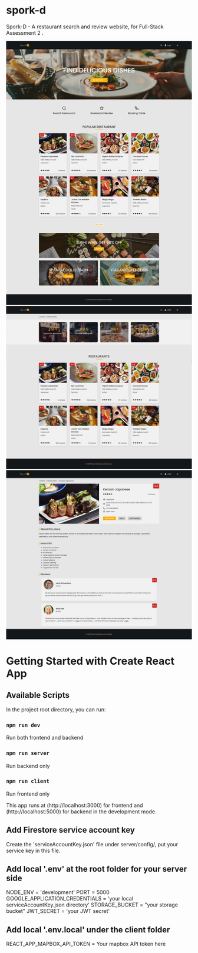 # spork-d

Spork-D - A restaurant search and review website, for Full-Stack Assessment 2 .

![Codedash-MERN-stack-app](https://github.com/Edgarwu1984/spork-d/blob/master/client/public/images/sporkd_01.jpg?raw=true)
![Codedash-MERN-stack-app](https://github.com/Edgarwu1984/spork-d/blob/master/client/public/images/sporkd_02.jpg?raw=true)
![Codedash-MERN-stack-app](https://github.com/Edgarwu1984/spork-d/blob/master/client/public/images/sporkd_03.jpg?raw=true)

# Getting Started with Create React App

## Available Scripts

In the project root directory, you can run:

### `npm run dev`

Run both frontend and backend

### `npm run server`

Run backend only

### `npm run client`

Run frontend only

This app runs at (http://localhost:3000) for frontend and (http://localhost:5000) for backend in the development mode.

## Add Firestore service account key

Create the 'serviceAccountKey.json' file under server/config/, put your service key in this file.

## Add local '.env' at the root folder for your server side

NODE_ENV = 'development'
PORT = 5000
GOOGLE_APPLICATION_CREDENTIALS = 'your local serviceAccountKey.json directory'
STORAGE_BUCKET = "your storage bucket"
JWT_SECRET = 'your JWT secret'

## Add local '.env.local' under the client folder

REACT_APP_MAPBOX_API_TOKEN = Your mapbox API token here
